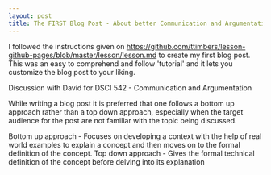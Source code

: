 ```yaml
---
layout: post
title: The FIRST Blog Post - About better Communication and Argumentation 
---
```


I followed the instructions given on https://github.com/ttimbers/lesson-github-pages/blob/master/lesson/lesson.md to create my first blog post.
This was an easy to comprehend and follow 'tutorial' and it lets you customize the blog post to your liking.

Discussion with David for DSCI 542 - Communication and Argumentation

While writing a blog post it is preferred that one follows a bottom up approach rather than a top down approach, especially when the target audience for the post are not familiar with the topic being discussed. 

Bottom up approach - Focuses on developing a context with the help of real world examples to explain a concept and then moves on to the formal definition of the concept.
Top down approach - Gives the formal technical definition of the concept before delving into its explanation
